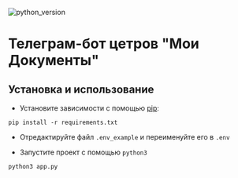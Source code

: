 ![python_version](https://img.shields.io/badge/python-3.9-orange)
# Телеграм-бот цетров "Мои Документы"

## Установка и использование
* Установите зависимости с помощью [pip](https://pypi.org/project/pip/):
```
pip install -r requirements.txt
```
* Отредактируйте файл `.env_example` и переименуйте его в `.env`

* Запустите проект с помощью `python3`
```
python3 app.py
```
